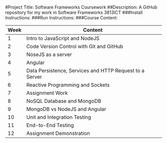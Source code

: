 #Project Title: Software Frameworks Coursework
##Description: A GitHub repository for my work in Software Frameworks 3813ICT
###Install Instructions: 
###Run Instructions: 
###Course Content: 

| Week  | Content |
| ------------- | ------------- |
| 1  | Intro to JavaScript and NodeJS  |
| 2  | Code Version Control with Git and GitHub  |
| 3  | NoseJS as a server  |
| 4  | Angular  |
| 5  | Data Persistence, Services and HTTP Request to a Server  |
| 6  | Reactive Programming and Sockets  |
| 7  | Assignment Work  |
| 8  | NoSQL Database and MongoDB  |
| 9  | MongoDB vs NodeJS and Angular  |
| 10  | Unit and Integration Testing  |
| 11  | End-to-End Testing  |
| 12  | Assignment Demonstration  |
